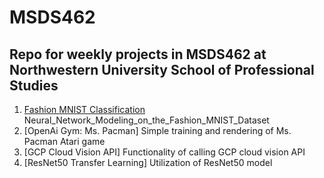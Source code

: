 # MSDS462
## Repo for weekly projects in MSDS462 at Northwestern University School of Professional Studies
1. [Fashion MNIST Classification](Neural_Network_Modeling_on_the_Fashion_MNIST_Dataset.ipynb)
Neural_Network_Modeling_on_the_Fashion_MNIST_Dataset
2. [OpenAi Gym: Ms. Pacman]
Simple training and rendering of Ms. Pacman Atari game 
3. [GCP Cloud Vision API]
Functionality of calling GCP cloud vision API   
4. [ResNet50 Transfer Learning]
Utilization of ResNet50 model
